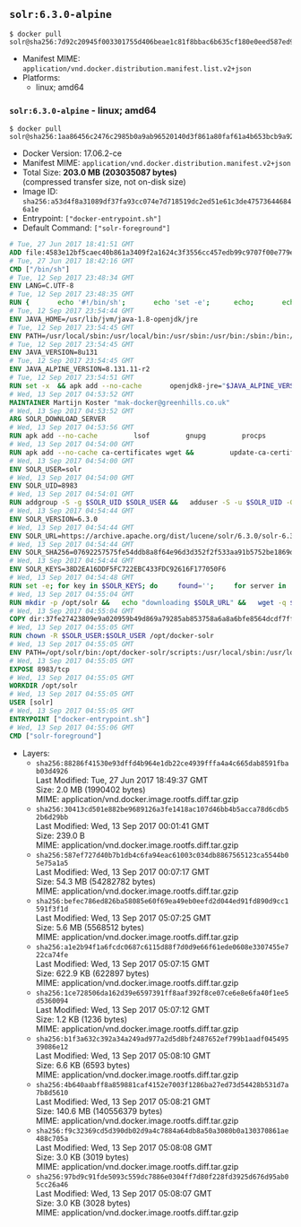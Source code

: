 ## `solr:6.3.0-alpine`

```console
$ docker pull solr@sha256:7d92c20945f003301755d406beae1c81f8bbac6b635cf180e0eed587ed911ce6
```

-	Manifest MIME: `application/vnd.docker.distribution.manifest.list.v2+json`
-	Platforms:
	-	linux; amd64

### `solr:6.3.0-alpine` - linux; amd64

```console
$ docker pull solr@sha256:1aa86456c2476c2985b0a9ab96520140d3f861a80faf61a4b653bcb9a9217c3f
```

-	Docker Version: 17.06.2-ce
-	Manifest MIME: `application/vnd.docker.distribution.manifest.v2+json`
-	Total Size: **203.0 MB (203035087 bytes)**  
	(compressed transfer size, not on-disk size)
-	Image ID: `sha256:a53d4f8a31089df37fa93cc074e7d718519dc2ed51e61c3de475736446846a1e`
-	Entrypoint: `["docker-entrypoint.sh"]`
-	Default Command: `["solr-foreground"]`

```dockerfile
# Tue, 27 Jun 2017 18:41:51 GMT
ADD file:4583e12bf5caec40b861a3409f2a1624c3f3556cc457edb99c9707f00e779e45 in / 
# Tue, 27 Jun 2017 18:42:16 GMT
CMD ["/bin/sh"]
# Tue, 12 Sep 2017 23:48:34 GMT
ENV LANG=C.UTF-8
# Tue, 12 Sep 2017 23:48:35 GMT
RUN { 		echo '#!/bin/sh'; 		echo 'set -e'; 		echo; 		echo 'dirname "$(dirname "$(readlink -f "$(which javac || which java)")")"'; 	} > /usr/local/bin/docker-java-home 	&& chmod +x /usr/local/bin/docker-java-home
# Tue, 12 Sep 2017 23:54:44 GMT
ENV JAVA_HOME=/usr/lib/jvm/java-1.8-openjdk/jre
# Tue, 12 Sep 2017 23:54:45 GMT
ENV PATH=/usr/local/sbin:/usr/local/bin:/usr/sbin:/usr/bin:/sbin:/bin:/usr/lib/jvm/java-1.8-openjdk/jre/bin:/usr/lib/jvm/java-1.8-openjdk/bin
# Tue, 12 Sep 2017 23:54:45 GMT
ENV JAVA_VERSION=8u131
# Tue, 12 Sep 2017 23:54:45 GMT
ENV JAVA_ALPINE_VERSION=8.131.11-r2
# Tue, 12 Sep 2017 23:54:51 GMT
RUN set -x 	&& apk add --no-cache 		openjdk8-jre="$JAVA_ALPINE_VERSION" 	&& [ "$JAVA_HOME" = "$(docker-java-home)" ]
# Wed, 13 Sep 2017 04:53:52 GMT
MAINTAINER Martijn Koster "mak-docker@greenhills.co.uk"
# Wed, 13 Sep 2017 04:53:52 GMT
ARG SOLR_DOWNLOAD_SERVER
# Wed, 13 Sep 2017 04:53:56 GMT
RUN apk add --no-cache         lsof         gnupg         procps         tar         bash
# Wed, 13 Sep 2017 04:54:00 GMT
RUN apk add --no-cache ca-certificates wget &&         update-ca-certificates
# Wed, 13 Sep 2017 04:54:00 GMT
ENV SOLR_USER=solr
# Wed, 13 Sep 2017 04:54:00 GMT
ENV SOLR_UID=8983
# Wed, 13 Sep 2017 04:54:01 GMT
RUN addgroup -S -g $SOLR_UID $SOLR_USER &&   adduser -S -u $SOLR_UID -G $SOLR_USER -g $SOLR_USER $SOLR_USER
# Wed, 13 Sep 2017 04:54:44 GMT
ENV SOLR_VERSION=6.3.0
# Wed, 13 Sep 2017 04:54:44 GMT
ENV SOLR_URL=https://archive.apache.org/dist/lucene/solr/6.3.0/solr-6.3.0.tgz
# Wed, 13 Sep 2017 04:54:44 GMT
ENV SOLR_SHA256=07692257575fe54ddb8a8f64e96d3d352f2f533aa91b5752be1869d2acf2f544
# Wed, 13 Sep 2017 04:54:44 GMT
ENV SOLR_KEYS=38D2EA16DDF5FC722EBC433FDC92616F177050F6
# Wed, 13 Sep 2017 04:54:48 GMT
RUN set -e; for key in $SOLR_KEYS; do     found='';     for server in       ha.pool.sks-keyservers.net       hkp://keyserver.ubuntu.com:80       hkp://p80.pool.sks-keyservers.net:80       pgp.mit.edu     ; do       echo "  trying $server for $key";       gpg --keyserver "$server" --keyserver-options timeout=10 --recv-keys "$key" && found=yes && break;     done;     test -z "$found" && echo >&2 "error: failed to fetch $key from several disparate servers -- network issues?" && exit 1;   done;   exit 0
# Wed, 13 Sep 2017 04:55:04 GMT
RUN mkdir -p /opt/solr &&   echo "downloading $SOLR_URL" &&   wget -q $SOLR_URL -O /opt/solr.tgz &&   echo "downloading $SOLR_URL.asc" &&   wget -q $SOLR_URL.asc -O /opt/solr.tgz.asc &&   echo "$SOLR_SHA256 */opt/solr.tgz" | sha256sum -c - &&   (>&2 ls -l /opt/solr.tgz /opt/solr.tgz.asc) &&   gpg --batch --verify /opt/solr.tgz.asc /opt/solr.tgz &&   tar -C /opt/solr --extract --file /opt/solr.tgz --strip-components=1 &&   rm /opt/solr.tgz* &&   rm -Rf /opt/solr/docs/ &&   mkdir -p /opt/solr/server/solr/lib /opt/solr/server/solr/mycores &&   sed -i -e 's/#SOLR_PORT=8983/SOLR_PORT=8983/' /opt/solr/bin/solr.in.sh &&   sed -i -e '/-Dsolr.clustering.enabled=true/ a SOLR_OPTS="$SOLR_OPTS -Dsun.net.inetaddr.ttl=60 -Dsun.net.inetaddr.negative.ttl=60"' /opt/solr/bin/solr.in.sh &&   chown -R $SOLR_USER:$SOLR_USER /opt/solr &&   mkdir /docker-entrypoint-initdb.d /opt/docker-solr/
# Wed, 13 Sep 2017 04:55:04 GMT
COPY dir:37fe27423809e9a020959b49d869a79285ab853758a6a8a6bfe8564dcdf7ff56 in /opt/docker-solr/scripts 
# Wed, 13 Sep 2017 04:55:05 GMT
RUN chown -R $SOLR_USER:$SOLR_USER /opt/docker-solr
# Wed, 13 Sep 2017 04:55:05 GMT
ENV PATH=/opt/solr/bin:/opt/docker-solr/scripts:/usr/local/sbin:/usr/local/bin:/usr/sbin:/usr/bin:/sbin:/bin:/usr/lib/jvm/java-1.8-openjdk/jre/bin:/usr/lib/jvm/java-1.8-openjdk/bin
# Wed, 13 Sep 2017 04:55:05 GMT
EXPOSE 8983/tcp
# Wed, 13 Sep 2017 04:55:05 GMT
WORKDIR /opt/solr
# Wed, 13 Sep 2017 04:55:05 GMT
USER [solr]
# Wed, 13 Sep 2017 04:55:05 GMT
ENTRYPOINT ["docker-entrypoint.sh"]
# Wed, 13 Sep 2017 04:55:06 GMT
CMD ["solr-foreground"]
```

-	Layers:
	-	`sha256:88286f41530e93dffd4b964e1db22ce4939fffa4a4c665dab8591fbab03d4926`  
		Last Modified: Tue, 27 Jun 2017 18:49:37 GMT  
		Size: 2.0 MB (1990402 bytes)  
		MIME: application/vnd.docker.image.rootfs.diff.tar.gzip
	-	`sha256:30413cd501e882be9689126a3fe1418ac107d46bb4b5acca78d6cdb52b6d29bb`  
		Last Modified: Wed, 13 Sep 2017 00:01:41 GMT  
		Size: 239.0 B  
		MIME: application/vnd.docker.image.rootfs.diff.tar.gzip
	-	`sha256:587ef727d40b7b1db4c6fa94eac61003c034db8867565123ca5544b05e75a1a5`  
		Last Modified: Wed, 13 Sep 2017 00:07:17 GMT  
		Size: 54.3 MB (54282782 bytes)  
		MIME: application/vnd.docker.image.rootfs.diff.tar.gzip
	-	`sha256:befec786ed826ba58085e60f69ea49eb0eefd2d044ed91fd890d9cc1591f3f1d`  
		Last Modified: Wed, 13 Sep 2017 05:07:25 GMT  
		Size: 5.6 MB (5568512 bytes)  
		MIME: application/vnd.docker.image.rootfs.diff.tar.gzip
	-	`sha256:a1e2b94f1a6fcdc0687c6115d88f7d0d9e66f61ede0608e3307455e722ca74fe`  
		Last Modified: Wed, 13 Sep 2017 05:07:15 GMT  
		Size: 622.9 KB (622897 bytes)  
		MIME: application/vnd.docker.image.rootfs.diff.tar.gzip
	-	`sha256:1ce728506da162d39e6597391ff8aaf392f8ce07ce6e8e6fa40f1ee5d5360094`  
		Last Modified: Wed, 13 Sep 2017 05:07:12 GMT  
		Size: 1.2 KB (1236 bytes)  
		MIME: application/vnd.docker.image.rootfs.diff.tar.gzip
	-	`sha256:b1f3a632c392a34a249ad977a2d5d8bf2487652ef799b1aadf04549539086e12`  
		Last Modified: Wed, 13 Sep 2017 05:08:10 GMT  
		Size: 6.6 KB (6593 bytes)  
		MIME: application/vnd.docker.image.rootfs.diff.tar.gzip
	-	`sha256:4b640aabff8a859881caf4152e7003f1286ba27ed73d54428b531d7a7b8d5610`  
		Last Modified: Wed, 13 Sep 2017 05:08:21 GMT  
		Size: 140.6 MB (140556379 bytes)  
		MIME: application/vnd.docker.image.rootfs.diff.tar.gzip
	-	`sha256:f9c32369cd5d390db02d9a4c7884a64db8a50a3080b0a130370861ae488c705a`  
		Last Modified: Wed, 13 Sep 2017 05:08:08 GMT  
		Size: 3.0 KB (3019 bytes)  
		MIME: application/vnd.docker.image.rootfs.diff.tar.gzip
	-	`sha256:97bd9c91fde5093c559dc7886e0304ff7d80f228fd3925d676d95ab05cc26a46`  
		Last Modified: Wed, 13 Sep 2017 05:08:07 GMT  
		Size: 3.0 KB (3028 bytes)  
		MIME: application/vnd.docker.image.rootfs.diff.tar.gzip
